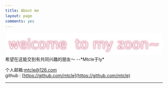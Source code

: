 ```yaml
---
title: About me
layout: page
comments: yes
---
```

<img src="/source/title.jpg" width="790" heigh="90">  
希望在这能交到有共同兴趣的朋友～        
--*Mtcle于ly*  

个人邮箱:mtcle@126.com      
github : [https://github.com/mtcle](https://github.com/mtcle)    
  
---
